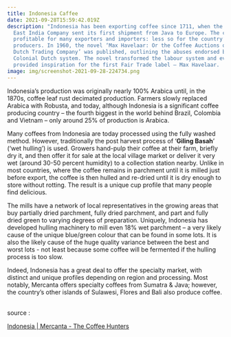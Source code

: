 ```yaml
---
title: Indonesia Caffee
date: 2021-09-28T15:59:42.019Z
description: "Indonesia has been exporting coffee since 1711, when the Dutch
  East India Company sent its first shipment from Java to Europe. The crop was
  profitable for many exporters and importers: less so for the country’s
  producers. In 1960, the novel ‘Max Havelaar: Or the Coffee Auctions of the
  Dutch Trading Company’ was published, outlining the abuses endorsed by the
  Colonial Dutch system. The novel transformed the labour system and even
  provided inspiration for the first Fair Trade label – Max Havelaar.  "
image: img/screenshot-2021-09-28-224734.png
---
```

<!--StartFragment-->

<p>Indonesia’s production was originally nearly 100% Arabica until, in the 1870s, coffee leaf rust decimated production. Farmers slowly replaced Arabica with Robusta, and today, although Indonesia is a significant coffee producing country – the fourth biggest in the world behind Brazil, Colombia and Vietnam – only around 25% of production is Arabica.

Many coffees from Indonesia are today processed using the fully washed method. However, traditionally the post harvest process of ‘**Giling Basah**’ (‘wet hulling’) is used. Growers hand-pulp their coffee at their farm, briefly dry it, and then offer it for sale at the local village market or deliver it very wet (around 30-50 percent humidity) to a collection station nearby. Unlike in most countries, where the coffee remains in parchment until it is milled just before export, the coffee is then hulled and re-dried until it is dry enough to store without rotting. The result is a unique cup profile that many people find delicious.

The mills have a network of local representatives in the growing areas that buy partially dried parchment, fully dried parchment, and part and fully dried green to varying degrees of preparation. Uniquely, Indonesia has developed hulling machinery to mill even 18% wet parchment – a very likely cause of the unique blue/green colour that can be found in some lots. It is also the likely cause of the huge quality variance between the best and worst lots - not least because some coffee will be fermented if the hulling process is too slow.

Indeed, Indonesia has a great deal to offer the specialty market, with distinct and unique profiles depending on region and processing. Most notably, Mercanta offers specialty coffees from Sumatra & Java; however, the country’s other islands of Sulawesi, Flores and Bali also produce coffee.</p>

<!--EndFragment-->

<!--StartFragment-->

\
source : <!--StartFragment-->

[Indonesia | Mercanta - The Coffee Hunters](https://www.coffeehunter.com/coffee-country/indonesia/)

<!--EndFragment-->

<!--EndFragment-->
